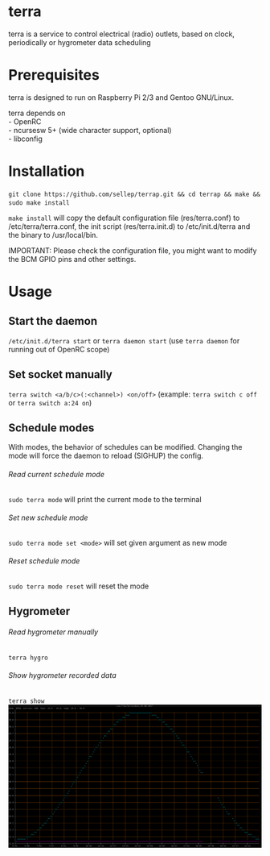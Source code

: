 terra
===============

 terra is a service to control electrical (radio) outlets, based on clock, periodically or hygrometer data scheduling


Prerequisites
===============

 terra is designed to run on Raspberry Pi 2/3 and Gentoo GNU/Linux.

 terra depends on  
 	- OpenRC  
 	- ncursesw 5+ (wide character support, optional)  
 	- libconfig  


Installation
===============

 `git clone https://github.com/sellep/terrap.git && cd terrap && make && sudo make install`

 `make install` will copy the default configuration file (res/terra.conf) to /etc/terra/terra.conf, the init script (res/terra.init.d) to /etc/init.d/terra and the binary to /usr/local/bin.

 IMPORTANT:
 Please check the configuration file, you might want to modify the BCM GPIO pins and other settings.


Usage
===============

 ## Start the daemon
 `/etc/init.d/terra start`
 or
 `terra daemon start` (use `terra daemon` for running out of OpenRC scope)

 ## Set socket manually
 `terra switch <a/b/c>(:<channel>) <on/off>` (example: `terra switch c off` or `terra switch a:24 on`)

 ## Schedule modes
 With modes, the behavior of schedules can be modified. Changing the mode will force the daemon to reload (SIGHUP) the config.
 ###### Read current schedule mode
 `sudo terra mode` will print the current mode to the terminal
 ###### Set new schedule mode
 `sudo terra mode set <mode>` will set given argument as new mode
 ###### Reset schedule mode
 `sudo terra mode reset` will reset the mode

 ## Hygrometer
 ###### Read hygrometer manually
 `terra hygro`
 ###### Show hygrometer recorded data
 `terra show`
 ![alt text](https://github.com/sellep/terrap/blob/master/res/terra.show.png)
